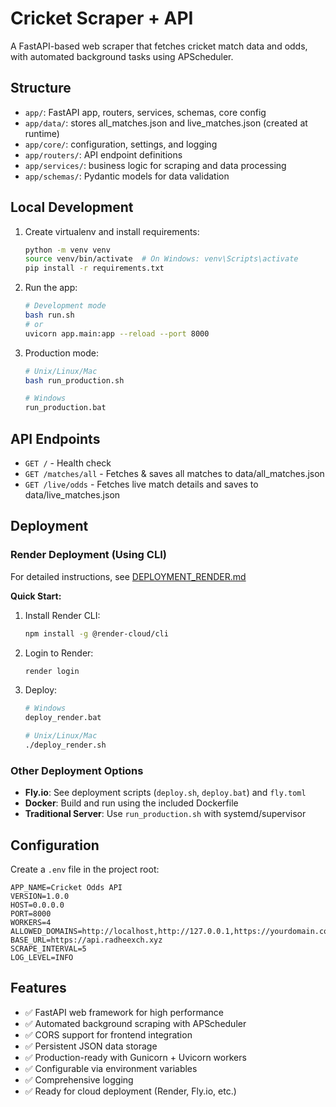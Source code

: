 # Cricket Scraper + API

A FastAPI-based web scraper that fetches cricket match data and odds, with automated background tasks using APScheduler.

## Structure

- `app/`: FastAPI app, routers, services, schemas, core config
- `app/data/`: stores all_matches.json and live_matches.json (created at runtime)
- `app/core/`: configuration, settings, and logging
- `app/routers/`: API endpoint definitions
- `app/services/`: business logic for scraping and data processing
- `app/schemas/`: Pydantic models for data validation

## Local Development

1. Create virtualenv and install requirements:
   ```bash
   python -m venv venv
   source venv/bin/activate  # On Windows: venv\Scripts\activate
   pip install -r requirements.txt
   ```

2. Run the app:
   ```bash
   # Development mode
   bash run.sh
   # or
   uvicorn app.main:app --reload --port 8000
   ```

3. Production mode:
   ```bash
   # Unix/Linux/Mac
   bash run_production.sh
   
   # Windows
   run_production.bat
   ```

## API Endpoints

- `GET /` - Health check
- `GET /matches/all` - Fetches & saves all matches to data/all_matches.json
- `GET /live/odds` - Fetches live match details and saves to data/live_matches.json

## Deployment

### Render Deployment (Using CLI)

For detailed instructions, see [DEPLOYMENT_RENDER.md](DEPLOYMENT_RENDER.md)

**Quick Start:**

1. Install Render CLI:
   ```bash
   npm install -g @render-cloud/cli
   ```

2. Login to Render:
   ```bash
   render login
   ```

3. Deploy:
   ```bash
   # Windows
   deploy_render.bat
   
   # Unix/Linux/Mac
   ./deploy_render.sh
   ```

### Other Deployment Options

- **Fly.io**: See deployment scripts (`deploy.sh`, `deploy.bat`) and `fly.toml`
- **Docker**: Build and run using the included Dockerfile
- **Traditional Server**: Use `run_production.sh` with systemd/supervisor

## Configuration

Create a `.env` file in the project root:

```env
APP_NAME=Cricket Odds API
VERSION=1.0.0
HOST=0.0.0.0
PORT=8000
WORKERS=4
ALLOWED_DOMAINS=http://localhost,http://127.0.0.1,https://yourdomain.com
BASE_URL=https://api.radheexch.xyz
SCRAPE_INTERVAL=5
LOG_LEVEL=INFO
```

## Features

- ✅ FastAPI web framework for high performance
- ✅ Automated background scraping with APScheduler
- ✅ CORS support for frontend integration
- ✅ Persistent JSON data storage
- ✅ Production-ready with Gunicorn + Uvicorn workers
- ✅ Configurable via environment variables
- ✅ Comprehensive logging
- ✅ Ready for cloud deployment (Render, Fly.io, etc.)
